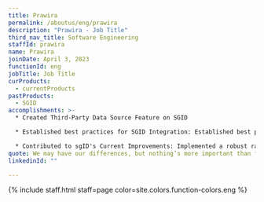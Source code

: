 ```yaml
---
title: Prawira
permalink: /aboutus/eng/prawira
description: "Prawira - Job Title"
third_nav_title: Software Engineering
staffId: prawira
name: Prawira
joinDate: April 3, 2023
functionId: eng
jobTitle: Job Title
curProducts:
  - currentProducts
pastProducts:
  - SGID
accomplishments: >-
  * Created Third-Party Data Source Feature on SGID

  * Established best practices for SGID Integration: Established best practices for the back-end for front-end and web-server integration patterns, ensuring consistent and efficient integration with sgID across different platforms

  * Contributed to sgID's Current Improvements: Implemented a robust rate-limiting strategy for sgID
quote: We may have our differences, but nothing’s more important than family.
linkedinId: ""

---
```


{% include staff.html staff=page color=site.colors.function-colors.eng %}
